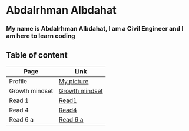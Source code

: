 # Abdalrhman Albdahat 
### My name is Abdalrhman Albdahat, I am a Civil Engineer and I am here to learn coding
## Table of content
| Page | Link |
|------------ | -------------|
|Profile | [My picture](https://scontent.famm3-3.fna.fbcdn.net/v/t1.0-9/116372729_3095225883931312_4659706694933672408_n.jpg?_nc_cat=108&ccb=2&_nc_sid=730e14&_nc_eui2=AeFWt4WnAudleKzoVxKGmHFze1cM2upEwu17Vwza6kTC7QPDqbRQeAcGgFyFw_Cq0XLX9Y84VY0cUsFUAN5qfmb6&_nc_ohc=CGSn3wgX17EAX-hoJIY&_nc_ht=scontent.famm3-3.fna&oh=1dc471deb4b8055d92813043978b0dad&oe=60055453) |
| Growth mindset | [Growth mindset](https://boodah96.github.io/reading-notes/) |
| Read 1 |  [Read1](https://boodah96.github.io/reading-notes/read_1)|
| Read 4 |  [Read4](https://boodah96.github.io/reading-notes/read4)|
| Read 6 a |  [Read 6 a](https://boodah96.github.io/reading-notes/read6a)|
